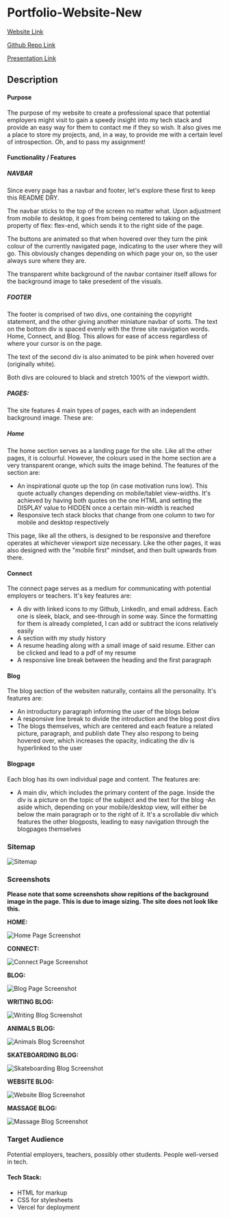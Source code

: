 # Portfolio-Website-New

[Website Link](https://portfolio-website-new-gilt.vercel.app/)

[Github Repo Link](https://github.com/CallanVass/Portfolio-Website-New)

[Presentation Link]()

## Description

#### Purpose

The purpose of my website to create a professional space that potential employers might visit to gain a speedy insight into my tech stack and provide an easy way for them to contact me if they so wish. It also gives me a place to store my projects, and, in a way, to provide me with a certain level of introspection. Oh, and to pass my assignment!

#### Functionality / Features

##### NAVBAR

Since every page has a navbar and footer, let's explore these first to keep this README DRY. 

The navbar sticks to the top of the screen no matter what. Upon adjustment from mobile to desktop, it goes from being centered to taking on the property of flex: flex-end, which sends it to the right side of the page.

The buttons are animated so that when hovered over they turn the pink colour of the currently navigated page, indicating to the user where they will go. This obviously changes depending on which page your on, so the user always sure where they are.

The transparent white background of the navbar container itself allows for the background image to take presedent of the visuals.

##### FOOTER 

The footer is comprised of two divs, one containing the copyright statement, and the other giving another miniature navbar of sorts. The text on the bottom div is spaced evenly with the three site navigation words. Home, Connect, and Blog. This allows for ease of access regardless of where your cursor is on the page.

The text of the second div is also animated to be pink when hovered over (originally white).

Both divs are coloured to black and stretch 100% of the viewport width. 

##### PAGES:

The site features 4 main types of pages, each with an independent background image. These are:

##### Home

The home section serves as a landing page for the site. Like all the other pages, it is colourful. However, the colours used in the home section are a very transparent orange, which suits the image behind. The features of the section are:


- An inspirational quote up the top (in case motivation runs low). This quote actually changes depending on mobile/tablet view-widths. It's achieved by having both quotes on the one HTML and setting the DISPLAY value to HIDDEN once a certain min-width is reached
- Responsive tech stack blocks that change from one column to two for mobile and desktop respectively

This page, like all the others, is designed to be responsive and therefore operates at whichever viewport size necessary. Like the other pages, it was also designed with the "mobile first" mindset, and then built upwards from there.

#### Connect

The connect page serves as a medium for communicating with potential employers or teachers. It's key features are:

- A div with linked icons to my Github, LinkedIn, and email address. Each one is sleek, black, and see-through in some way. Since the formatting for them is already completed, I can add or subtract the icons relatively easily
- A section with my study history
- A resume heading along with a small image of said resume. Either can be clicked and lead to a pdf of my resume
- A responsive line break between the heading and the first paragraph

#### Blog

The blog section of the websiten naturally, contains all the personality. It's features are:

- An introductory paragraph informing the user of the blogs below
- A responsive line break to divide the introduction and the blog post divs
- The blogs themselves, which are centered and each feature a related picture, paragraph, and publish date They also respong to being hovered over, which increases the opacity, indicating the div is hyperlinked to the user

#### Blogpage 

Each blog has its own individual page and content. The features are:

- A main div, which includes the primary content of the page. Inside the div is a picture on the topic of the subject and the text for the blog
-An aside which, depending on your mobile/desktop view, will either be below the main paragraph or to the right of it. It's a scrollable div which features the other blogposts, leading to easy navigation through the blogpages themselves

### Sitemap

![Sitemap](docs/sitemap.png)

### Screenshots

**Please note that some screenshots show repitions of the background image in the page. This is due to image sizing. The site does not look like this.**

**HOME:**

![Home Page Screenshot](Docs/Callan-s-Home.png)

**CONNECT:**

![Connect Page Screenshot](Docs/Connect-With-Callan.png)

**BLOG:**

![Blog Page Screenshot](Docs/Read-About-Callan.png)

**WRITING BLOG:**

![Writing Blog Screenshot](Docs/Learning-About-Callan.png)

**ANIMALS BLOG:**

![Animals Blog Screenshot](Docs/Animal-Blog.png)

**SKATEBOARDING BLOG:**

![Skateboarding Blog Screenshot](Docs/Skateboarding-Blog.png)

**WEBSITE BLOG:**

![Website Blog Screenshot](Docs/Building-Website-Blog.png)

**MASSAGE BLOG:**

![Massage Blog Screenshot](Docs/Massage-Blog.png)





### Target Audience

Potential employers, teachers, possibly other students. People well-versed in tech.

#### Tech Stack:

- HTML for markup 
- CSS for stylesheets
- Vercel for deployment